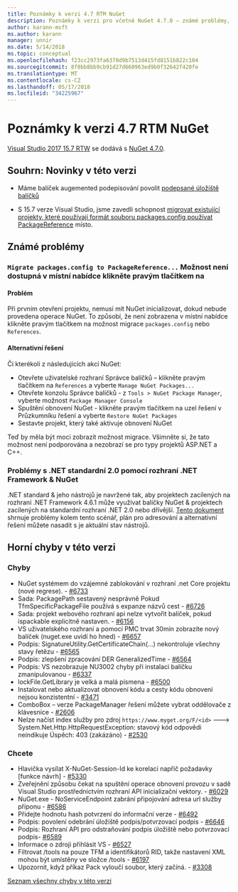```yaml
---
title: Poznámky k verzi 4.7 RTM NuGet
description: Poznámky k verzi pro včetně NuGet 4.7.0 – známé problémy, opravy chyb, přidaných funkcí a chcete.
author: karann-msft
ms.author: karann
manager: unnir
ms.date: 5/14/2018
ms.topic: conceptual
ms.openlocfilehash: f23cc2973fa6370d9b7513d415fd8151b822c104
ms.sourcegitcommit: 8f0bb8bb9cb91d27d660963ed9b0f32642f420fe
ms.translationtype: MT
ms.contentlocale: cs-CZ
ms.lasthandoff: 05/17/2018
ms.locfileid: "34225967"
---
```

# <a name="nuget-47-rtm-release-notes"></a>Poznámky k verzi 4.7 RTM NuGet

[Visual Studio 2017 15.7 RTW](https://www.visualstudio.com/news/releasenotes/vs2017-relnotes) se dodává s [NuGet 4.7.0](https://dist.nuget.org/win-x86-commandline/v4.7.0/nuget.exe).

## <a name="summary-whats-new-in-this-release"></a>Souhrn: Novinky v této verzi

* Máme balíček augemented podepisování povolit [podepsané úložiště balíčků](https://github.com/NuGet/Home/wiki/Repository-Signatures)

* S 15.7 verze Visual Studio, jsme zavedli schopnost [migrovat existující projekty, které používají formát souboru packages.config používat PackageReference](https://docs.microsoft.com/en-us/nuget/reference/migrate-packages-config-to-package-reference) místo.

## <a name="known-issues"></a>Známé problémy

### <a name="the-migrate-packagesconfig-to-packagereference-option-is-not-available-in-the-right-click-context-menu"></a>`Migrate packages.config to PackageReference...` Možnost není dostupná v místní nabídce klikněte pravým tlačítkem na

#### <a name="issue"></a>Problém

Při prvním otevření projektu, nemusí mít NuGet inicializovat, dokud nebude provedena operace NuGet. To způsobí, že není zobrazena v místní nabídce klikněte pravým tlačítkem na možnost migrace `packages.config` nebo `References`.

#### <a name="workaround"></a>Alternativní řešení

Či kterékoli z následujících akcí NuGet:
* Otevřete uživatelské rozhraní Správce balíčků – klikněte pravým tlačítkem na `References` a vyberte `Manage NuGet Packages...`
* Otevřete konzolu Správce balíčků - z `Tools > NuGet Package Manager`, vyberte možnost `Package Manager Console`
* Spuštění obnovení NuGet - klikněte pravým tlačítkem na uzel řešení v Průzkumníku řešení a vyberte `Restore NuGet Packages`
* Sestavte projekt, který také aktivuje obnovení NuGet

Teď by měla být moci zobrazit možnost migrace. Všimněte si, že tato možnost není podporována a nezobrazí se pro typy projektů ASP.NET a C++.

### <a name="issues-with-net-standard-20-with-net-framework--nuget"></a>Problémy s .NET standardní 2.0 pomocí rozhraní .NET Framework & NuGet

.NET standard & jeho nástrojů je navržené tak, aby projektech zacílených na rozhraní .NET Framework 4.6.1 může využívat balíčky NuGet & projektech zacílených na standardní rozhraní .NET 2.0 nebo dřívější. [Tento dokument](https://github.com/dotnet/standard/issues/481) shrnuje problémy kolem tento scénář, plán pro adresování a alternativní řešení můžete nasadit s je aktuální stav nástrojů.

## <a name="top-issues-fixed-in-this-release"></a>Horní chyby v této verzi

### <a name="bugs"></a>Chyby

* NuGet systémem do vzájemné zablokování v rozhraní .net Core projektu (nové regrese). - [#6733](https://github.com/NuGet/Home/issues/6733)
* Sada: PackagePath sestavený nesprávně Pokud TfmSpecificPackageFile používá s expanze názvů cest - [#6726](https://github.com/NuGet/Home/issues/6726)
* Sada: projekt webového rozhraní api nelze vytvořit balíček, pokud ispackable explicitně nastaven. - [#6156](https://github.com/NuGet/Home/issues/6156)
* VS uživatelského rozhraní a pomocí PMC trvat 30min zobrazíte nový balíček (nuget.exe uvidí ho hned) - [#6657](https://github.com/NuGet/Home/issues/6657)
* Podpis: SignatureUtility.GetCertificateChain(...) nekontroluje všechny stavy řetězu - [#6565](https://github.com/NuGet/Home/issues/6565)
* Podpis: zlepšení zpracování DER GeneralizedTime - [#6564](https://github.com/NuGet/Home/issues/6564)
* Podpis: VS nezobrazuje NU3002 chyby při instalaci balíčku zmanipulovanou - [#6337](https://github.com/NuGet/Home/issues/6337)
* lockFile.GetLibrary je velká a malá písmena - [#6500](https://github.com/NuGet/Home/issues/6500)
* Instalovat nebo aktualizovat obnovení kódu a cesty kódu obnovení nejsou konzistentní - [#3471](https://github.com/NuGet/Home/issues/3471)
* ComboBox – verze PackageManager řešení můžete vybrat oddělovače z klávesnice - [#2606](https://github.com/NuGet/Home/issues/2606)
* Nelze načíst index služby pro zdroj `https://www.myget.org/F/<id>` ---> System.Net.Http.HttpRequestException: stavový kód odpovědi neindikuje Úspěch: 403 (zakázáno) - [#2530](https://github.com/NuGet/Home/issues/2530)

### <a name="dcrs"></a>Chcete

* Hlavička vysílat X-NuGet-Session-Id ke korelaci napříč požadavky [funkce návrh] - [#5330](https://github.com/NuGet/Home/issues/5330)
* Zveřejnění způsobu čekat na spuštění operace obnovení provozu v sadě Visual Studio prostřednictvím rozhraní API inicializační vektory. - [#6029](https://github.com/NuGet/Home/issues/6029)
* NuGet.exe - NoServiceEndpoint zabrání připojování adresa url služby příponu - [#6586](https://github.com/NuGet/Home/issues/6586)
* Přidejte hodnotu hash potvrzení do informační verze - [#6492](https://github.com/NuGet/Home/issues/6492)
* Podpis: povolení odebrání úložiště podpis/potvrzovací podpis - [#6646](https://github.com/NuGet/Home/issues/6646)
* Podpis: Rozhraní API pro odstraňování podpis úložiště nebo potvrzovací podpis- [#6589](https://github.com/NuGet/Home/issues/6589)
* Informace o zdroji přihlásit VS - [#6527](https://github.com/NuGet/Home/issues/6527)
* Filtrovat /tools na pouze TFM a identifikátorů RID, takže nastavení XML mohou být umístěny ve složce /tools - [#6197](https://github.com/NuGet/Home/issues/6197)
* Upozornit, když příkaz Pack vyloučí soubor, který začíná.  - [#3308](https://github.com/NuGet/Home/issues/3308)

[Seznam všechny chyby v této verzi](https://github.com/NuGet/Home/issues?q=is%3Aissue+is%3Aclosed+milestone%3A%224.7")
